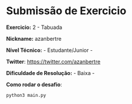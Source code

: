 # Submissão de Exercicio

**Exercicio:** 2 - Tabuada

**Nickname:** azanbertre

**Nível Técnico:** - Estudante/Junior -

**Twitter**: https://twitter.com/azanbertre

**Dificuldade de Resolução:** - Baixa -

**Como rodar o desafio**:

```bash
python3 main.py
```